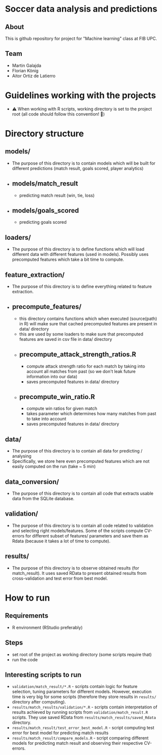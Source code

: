 # Soccer data analysis and predictions

## About
This is github repository for project for "Machine learning" class at FIB UPC.

## Team
- Martin Galajda
- Florian König
- Aitor Ortiz de Latierro

# Guidelines working with the projects
- ⚠️ When working with R scripts, working directory is set to the project root (all code should follow this convention! 🙏)

# Directory structure

## models/
- The purpose of this directory is to contain models which will be built for different predictions (match result, goals scored, player analytics)

- ## models/match_result
  - predicting match result (win, tie, loss)
- ## models/goals_scored
  - predicting goals scored

## loaders/
- The purpose of this directory is to define functions which will load different data with different features (used in models). Possibly uses precomputed features which take a bit time to compute.

## feature_extraction/
- The purpose of this directory is to define everything related to feature extraction.
- ## precompute_features/
  - this directory contains functions which when executed (source(path) in R) will make sure that cached precomputed features are present in data/ directory
  - this are used by some loaders to make sure that precomputed features are saved in csv file in data/ directory
  - ## precompute_attack_strength_ratios.R
    - compute attack strength ratio for each match by taking into account all matches from past (so we don't leak future information into our data)
    - saves precomputed features in data/ directory
  - ## precompute_win_ratio.R
    - compute win ratios for given match
    - takes parameter which determines how many matches from past to take into account
    - saves precomputed features in data/ directory

## data/
- The purpose of this directory is to contain all data for predicting / analysing
- Specifically, we store here even precomputed features which are not easily computed on the run (take ~ 5 min)

## data_conversion/
- The purpose of this directory is to contain all code that extracts usable data from the SQLite database.

## validation/
- The purpose of this directory is to contain all code related to validation and selecting right models/features. Some of the scripts compute CV-errors for different subset of features/ parameters and save them as Rdata (because it takes a lot of time to compute).

## results/
- The purpose of this directory is to observe obtained results (for match_result). It uses saved RData to present obtained results from cross-validation and test error from best model.

# How to run

## Requirements
- R environment (RStudio preferably)

## Steps
- set root of the project as working directory (some scripts require that)
- run the code

## Interesting scripts to run
- `validation/match_result/*.R` - scripts contain logic for feature selection, tuning parameters for different models. However, execution time is very big for some scripts (therefore they store results in `results/` directory after computing).
- `results/match_results/validation/*.R` - scripts contain interpretation of results achieved by running scripts from `validation/match_result.R` scripts. They use saved RData from `results/match_results/saved_Rdata` directory.
- `results/match_result/test_error_best_model.R` - script computing test error for best model for predicting match results
- `results/match_result/compare_models.R` - script comparing different models for predicting match result and observing their respective CV-errors.

